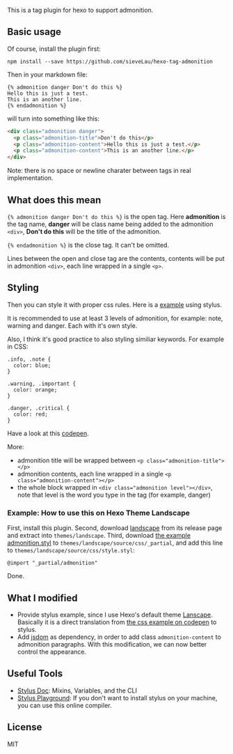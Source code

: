 This is a tag plugin for hexo to support admonition.

## Basic usage

Of course, install the plugin first:

```
npm install --save https://github.com/sieveLau/hexo-tag-admonition
```

Then in your markdown file:

```
{% admonition danger Don't do this %}
Hello this is just a test.
This is an another line.
{% endadmonition %}
```

will turn into something like this:

```html
<div class="admonition danger">
  <p class="admonition-title">Don't do this</p>
  <p class="admonition-content">Hello this is just a test.</p>
  <p class="admonition-content">This is an another line.</p>
</div>
```

Note: there is no space or newline charater between tags in real implementation.

## What does this mean

`{% admonition danger Don't do this %}` is the open tag. Here **admonition** is the tag name, **danger** will be class name being added to the admonition `<div>`, **Don't do this** will be the title of the admonition.

`{% endadmonition %}` is the close tag. It can't be omitted.

Lines between the open and close tag are the contents, contents will be put in admonition `<div>`, each line wrapped in a single `<p>`.

## Styling

Then you can style it with proper css rules. Here is a [example][stylus] using stylus.

It is recommended to use at least 3 levels of admonition, for example: note, warning and danger. Each with it's own style.

Also, I think it's good practice to also styling similiar keywords. For example in CSS:

```
.info, .note {
  color: blue;
}

.warning, .important {
  color: orange;
}

.danger, .critical {
  color: red;
}
```

Have a look at this [codepen][codepen].

More: 

- admonition title will be wrapped between `<p class="admonition-title"></p>`
- admonition contents, each line wrapped in a single `<p class="admonition-content"></p>`
- the whole block wrapped in `<div class="admonition level"></div>`, note that level is the word you type in the tag (for example, danger)

### Example: How to use this on Hexo Theme Landscape

First, install this plugin. Second, download [landscape](https://github.com/hexojs/hexo-theme-landscape) from its release page and extract into `themes/landscape`. Third, download [the example admonition.styl][stylus] to `themes/landscape/source/css/_partial`, and add this line to `themes/landscape/source/css/style.styl`:

```stylus
@import "_partial/admonition"
```

Done.

## What I modified

- Provide stylus example, since I use Hexo's default theme [Lanscape](https://github.com/hexojs/hexo-theme-landscape). Basically it is a direct translation from [the css example on codepen][codepen] to stylus.
- Add [jsdom](https://github.com/jsdom/jsdom) as dependency, in order to add class `admonition-content` to admonition paragraphs. With this modification, we can now better control the appearance.

## Useful Tools

- [Stylus Doc](https://stylus-lang.com/docs/): Mixins, Variables, and the CLI
- [Stylus Playground](https://stylus-lang.com/try.html): If you don't want to install stylus on your machine, you can use this online compiler.

## License

MIT

[stylus]: https://github.com/sieveLau/hexo-tag-admonition/blob/master/style_example/admonition.styl
[codepen]: http://codepen.io/haishanh/pen/zqqbmq/?editors=1100
